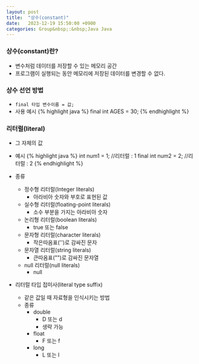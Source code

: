 ```yaml
---
layout: post
title:  "상수(constant)"
date:   2023-12-19 15:50:00 +0900
categories: Group&nbsp;:&nbsp;Java Java
---
```


### 상수(constant)란?

- 변수처럼 데이터를 저장할 수 있는 메모리 공간
- 프로그램이 실행되는 동안 메모리에 저장된 데이터를 변경할 수 없다.

### 상수 선언 방법

- ```final 타입 변수이름 = 값;```
- 사용 예시
{% highlight java %}
final int AGES = 30;
{% endhighlight %}

### 리터럴(literal)

- 그 자체의 값
- 예시
{% highlight java %}
int num1 = 1; //리터럴 : 1
final int num2 = 2; //리터럴 : 2
{% endhighlight %}
- 종류
    - 정수형 리터럴(Integer literals)
        - 아라비아 숫자와 부호로 표현된 값
    - 실수형 리터럴(floating-point literals)
        - 소수 부분을 가지는 아라비아 숫자
    - 논리형 리터럴(boolean literals)
        - true 또는 false
    - 문자형 리터럴(character literals)
        - 작은따옴표('')로 감싸진 문자
    - 문자열 리터럴(string literals)
        - 큰따옴표("")로 감싸진 문자열
    - null 리터럴(null literals)
        - null

- 리터럴 타입 접미사(literal type suffix)
    - 같은 값일 때 자료형을 인식시키는 방법
    - 종류
        - double
            - D 또는 d
            - 생략 가능
        - float
            - F 또는 f
        - long
            - L 또는 l